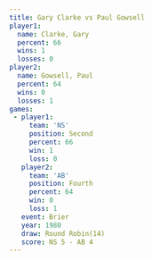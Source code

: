 ```yaml
---
title: Gary Clarke vs Paul Gowsell
player1:             
  name: Clarke, Gary 
  percent: 66        
  wins: 1            
  losses: 0          
player2:             
  name: Gowsell, Paul
  percent: 64        
  wins: 0            
  losses: 1          
games:
 - player1:          
     team: 'NS'      
     position: Second
     percent: 66     
     win: 1          
     loss: 0         
   player2:          
     team: 'AB'      
     position: Fourth
     percent: 64     
     win: 0          
     loss: 1         
   event: Brier         
   year: 1980           
   draw: Round Robin(14)
   score: NS 5 - AB 4   
---
```

